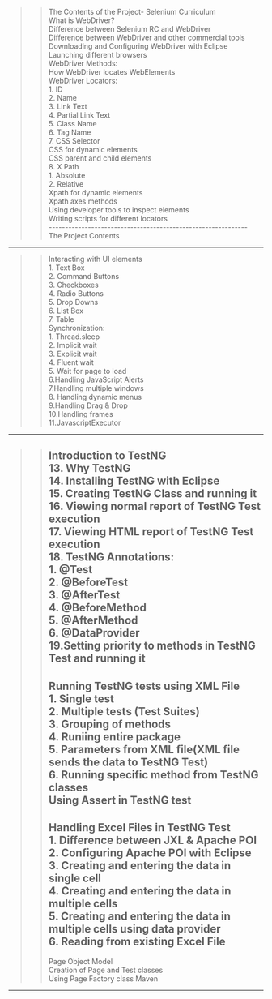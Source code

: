 >>The Contents of the Project-
 >>Selenium Curriculum								
		What is WebDriver?							
		Difference between Selenium RC and WebDriver							
		Difference between WebDriver and other commercial tools							
		Downloading and Configuring WebDriver with Eclipse							
		Launching different browsers							
		WebDriver Methods:							
		How WebDriver locates WebElements							
		 WebDriver Locators:							
		            1. ID							
		            2. Name							
		            3. Link Text							
		            4. Partial Link Text							
		            5. Class Name							
		            6. Tag Name							
		            7. CSS Selector							
			CSS for dynamic elements						
			CSS parent and child elements						
		            8. X Path							
		                        1. Absolute							
		                        2. Relative							
			Xpath for dynamic elements						
			Xpath axes methods						
		Using developer tools to inspect elements							
		Writing scripts for different locators						
	-------------------------------------------------------------	
 	The Project Contents
  -------------------------------------------------------------
  >>Interacting with UI elements				
		1. Text Box							
		            2. Command Buttons							
		            3. Checkboxes							
		            4. Radio Buttons							
		            5. Drop Downs							
		            6. List Box							
		            7. Table								
		Synchronization:							
		            1. Thread.sleep							
		            2. Implicit wait							
		            3. Explicit wait							
		            4. Fluent wait							
		            5. Wait for page to load							
		6.Handling JavaScript Alerts							
		7.Handling multiple windows 							
		8. Handling dynamic menus							
		9.Handling Drag & Drop							
		10.Handling frames							
		11.JavascriptExecutor	
  --------------------------------------------------
>> Introduction to TestNG							
		13. Why TestNG							
		14. Installing TestNG with Eclipse							
		15. Creating TestNG Class and running it							
		16. Viewing normal report of TestNG Test execution							
		17. Viewing HTML report of TestNG Test execution							
		18. TestNG Annotations:							
		            1. @Test							
		            2. @BeforeTest							
		            3. @AfterTest							
		            4. @BeforeMethod							
		            5. @AfterMethod							
		            6. @DataProvider							
		19.Setting priority to methods in TestNG Test and running it
>> -------------------------------------------------------------							
>>Running TestNG tests using XML File							
		            1. Single test							
		            2. Multiple tests (Test Suites)							
		            3. Grouping of methods							
		            4. Runiing entire package							
		            5. Parameters from XML file(XML file sends the data to TestNG Test)							
		          6. Running specific method from TestNG classes							
		Using Assert in TestNG test
>> ------------------------------------------------------------							
>>Handling Excel Files in TestNG Test							
		            1. Difference between JXL & Apache POI							
		            2. Configuring Apache POI with Eclipse							
		            3. Creating and entering the data in single cell							
		            4. Creating and entering the data in multiple cells							
		            5. Creating and entering the data in multiple cells using data provider							
		            6. Reading from existing Excel File
>> -------------------------------------------------------------					
>> Page Object Model							
>> Creation of Page and Test classes							
>> Using Page Factory class	
>> Maven
----------------------------------------------------------------------
